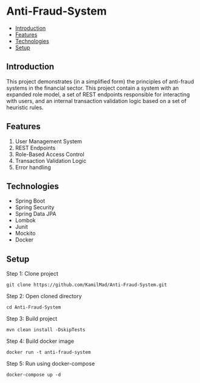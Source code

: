 # Anti-Fraud-System
- [Introduction](#introduction)
- [Features](#features)
- [Technologies](#technologies)
- [Setup](#setup)

## Introduction
This project demonstrates (in a simplified form) the principles of anti-fraud systems in the financial sector. This project contain a system with an expanded role model, a set of REST endpoints responsible for interacting with users, and an internal transaction validation logic based on a set of heuristic rules.

## Features

1. User Management System
2. REST Endpoints
3. Role-Based Access Control
4. Transaction Validation Logic
5. Error handling

## Technologies
* Spring Boot
* Spring Security
* Spring Data JPA
* Lombok
* Junit
* Mockito
* Docker

## Setup

Step 1: Clone project
```
git clone https://github.com/KamilMad/Anti-Fraud-System.git
```

Step 2: Open cloned directory
```
cd Anti-Fraud-System
```

Step 3: Build project
```
mvn clean install -DskipTests
```

Step 4: Build docker image
```
docker run -t anti-fraud-system
```

Step 5: Run using docker-compose
```
docker-compose up -d
```
